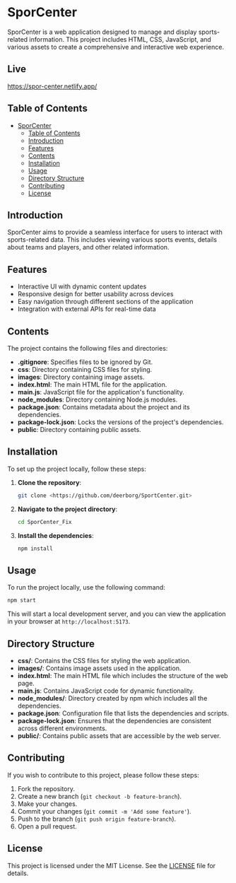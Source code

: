 
# SporCenter

SporCenter is a web application designed to manage and display sports-related information. This project includes HTML, CSS, JavaScript, and various assets to create a comprehensive and interactive web experience.

## Live
https://spor-center.netlify.app/


## Table of Contents

- [SporCenter](#sporcenter)
  - [Table of Contents](#table-of-contents)
  - [Introduction](#introduction)
  - [Features](#features)
  - [Contents](#contents)
  - [Installation](#installation)
  - [Usage](#usage)
  - [Directory Structure](#directory-structure)
  - [Contributing](#contributing)
  - [License](#license)

## Introduction

SporCenter aims to provide a seamless interface for users to interact with sports-related data. This includes viewing various sports events, details about teams and players, and other related information.

## Features

- Interactive UI with dynamic content updates
- Responsive design for better usability across devices
- Easy navigation through different sections of the application
- Integration with external APIs for real-time data

## Contents

The project contains the following files and directories:

- **.gitignore**: Specifies files to be ignored by Git.
- **css**: Directory containing CSS files for styling.
- **images**: Directory containing image assets.
- **index.html**: The main HTML file for the application.
- **main.js**: JavaScript file for the application's functionality.
- **node_modules**: Directory containing Node.js modules.
- **package.json**: Contains metadata about the project and its dependencies.
- **package-lock.json**: Locks the versions of the project's dependencies.
- **public**: Directory containing public assets.

## Installation

To set up the project locally, follow these steps:

1. **Clone the repository**:
    ```bash
    git clone <https://github.com/deerborg/SportCenter.git>
    ```

2. **Navigate to the project directory**:
    ```bash
    cd SporCenter_Fix
    ```

3. **Install the dependencies**:
    ```bash
    npm install
    ```

## Usage

To run the project locally, use the following command:

```bash
npm start
```

This will start a local development server, and you can view the application in your browser at `http://localhost:5173`.

## Directory Structure

- **css/**: Contains the CSS files for styling the web application.
- **images/**: Contains image assets used in the application.
- **index.html**: The main HTML file which includes the structure of the web page.
- **main.js**: Contains JavaScript code for dynamic functionality.
- **node_modules/**: Directory created by npm which includes all the dependencies.
- **package.json**: Configuration file that lists the dependencies and scripts.
- **package-lock.json**: Ensures that the dependencies are consistent across different environments.
- **public/**: Contains public assets that are accessible by the web server.

## Contributing

If you wish to contribute to this project, please follow these steps:

1. Fork the repository.
2. Create a new branch (`git checkout -b feature-branch`).
3. Make your changes.
4. Commit your changes (`git commit -m 'Add some feature'`).
5. Push to the branch (`git push origin feature-branch`).
6. Open a pull request.

## License

This project is licensed under the MIT License. See the [LICENSE](LICENSE) file for details.
